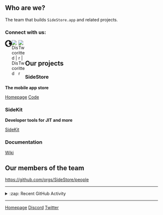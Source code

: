 <!-- 
Docs: How to use GitHub README and actions to auto-generate embedded content.
https://github.com/anuraghazra/github-readme-stats
https://www.youtube.com/watch?v=n6d4KHSKqGk
https://github.com/rahuldkjain/github-profile-readme-generator
 -->

## Who are we?

The team that builds `SideStore.app` and related projects.

### Connect with us:

<!--
[![Website](https://img.shields.io/website?label=sidestore.io&style=for-the-badge&url=https://sidestore.io)](https://sidestore.io)
[![Twitter Follow](https://img.shields.io/twitter/follow/sidestore_io?color=1DA1F2&logo=twitter&style=for-the-badge)](https://twitter.com/intent/follow?original_referer=https%3A%2F%2Fgithub.com%2Fsidestore&screen_name=sidestore)
[![GitHub Followers](https://img.shields.io/github/followers/sidestore?style=for-the-badge)]()
[![GitHub Sponsors](https://img.shields.io/github/sponsors/sidestore?style=for-the-badge
)]() 
-->

[<img align="left" alt="sidestore.io" width="22px" src="https://raw.githubusercontent.com/iconic/open-iconic/master/svg/globe.svg" />][website]
[<img align="left" alt="Discord | Discord" width="22px" src="https://cdn.jsdelivr.net/npm/simple-icons@v3/icons/discord.svg" />][discord]
[<img align="left" alt="Twitter | Twitter" width="22px" src="https://cdn.jsdelivr.net/npm/simple-icons@v3/icons/twitter.svg" />][twitter]

<br />
<br />

## Our projects

### SideStore

__The mobile app store__

[Homepage][website]
[Code][git.sidestore]

### SideKit

__Developer tools for JIT and more__

[SideKit][git.sidekit]

### Documentation

[Wiki][wiki]

## Our members of the team

https://github.com/orgs/SideStore/people

---

<details>
  <summary>:zap: Recent GitHub Activity</summary>

<!--START_SECTION:activity-->
1. 🗣 Commented on [#6](https://github.com/SideStore/Altcon/issues/6) in [SideStore/Altcon](https://github.com/SideStore/Altcon)
2. 🗣 Commented on [#410](https://github.com/SideStore/SideStore/issues/410) in [SideStore/SideStore](https://github.com/SideStore/SideStore)
3. 💪 Opened PR [#77](https://github.com/SideStore/sidestore.github.io/pull/77) in [SideStore/sidestore.github.io](https://github.com/SideStore/sidestore.github.io)
4. 🗣 Commented on [#410](https://github.com/SideStore/SideStore/issues/410) in [SideStore/SideStore](https://github.com/SideStore/SideStore)
5. 🗣 Commented on [#1048](https://github.com/SideStore/SideStore/issues/1048) in [SideStore/SideStore](https://github.com/SideStore/SideStore)
6. ❗️ Opened issue [#1048](https://github.com/SideStore/SideStore/issues/1048) in [SideStore/SideStore](https://github.com/SideStore/SideStore)
7. 🗣 Commented on [#1039](https://github.com/SideStore/SideStore/issues/1039) in [SideStore/SideStore](https://github.com/SideStore/SideStore)
8. 🗣 Commented on [#76](https://github.com/SideStore/sidestore.github.io/issues/76) in [SideStore/sidestore.github.io](https://github.com/SideStore/sidestore.github.io)
9. ❗️ Opened issue [#1047](https://github.com/SideStore/SideStore/issues/1047) in [SideStore/SideStore](https://github.com/SideStore/SideStore)
10. 🗣 Commented on [#1046](https://github.com/SideStore/SideStore/issues/1046) in [SideStore/SideStore](https://github.com/SideStore/SideStore)
11. 🗣 Commented on [#1046](https://github.com/SideStore/SideStore/issues/1046) in [SideStore/SideStore](https://github.com/SideStore/SideStore)
12. 🗣 Commented on [#1046](https://github.com/SideStore/SideStore/issues/1046) in [SideStore/SideStore](https://github.com/SideStore/SideStore)
13. 🗣 Commented on [#1046](https://github.com/SideStore/SideStore/issues/1046) in [SideStore/SideStore](https://github.com/SideStore/SideStore)
14. ❗️ Opened issue [#1046](https://github.com/SideStore/SideStore/issues/1046) in [SideStore/SideStore](https://github.com/SideStore/SideStore)
15. 🗣 Commented on [#75](https://github.com/SideStore/sidestore.github.io/issues/75) in [SideStore/sidestore.github.io](https://github.com/SideStore/sidestore.github.io)
16. 🎉 Merged PR [#75](https://github.com/SideStore/sidestore.github.io/pull/75) in [SideStore/sidestore.github.io](https://github.com/SideStore/sidestore.github.io)
17. 💪 Opened PR [#75](https://github.com/SideStore/sidestore.github.io/pull/75) in [SideStore/sidestore.github.io](https://github.com/SideStore/sidestore.github.io)
18. 🗣 Commented on [#1023](https://github.com/SideStore/SideStore/issues/1023) in [SideStore/SideStore](https://github.com/SideStore/SideStore)
19. 🗣 Commented on [#1030](https://github.com/SideStore/SideStore/issues/1030) in [SideStore/SideStore](https://github.com/SideStore/SideStore)
20. 💪 Opened PR [#152](https://github.com/SideStore/SideStore-Docs/pull/152) in [SideStore/SideStore-Docs](https://github.com/SideStore/SideStore-Docs)
<!--END_SECTION:activity-->

</details>

---

[Homepage][patreon] [Discord][discord] [Twitter][twitter]

<!--
- [Patreon][patreon]
- [OpenCollective][opencollective]
- [YouTube][youtube]
-->

[website]: https://sidestore.io
[wiki]: https://wiki.sidestore.io
[twitter]: https://twitter.com/sidestore_io
[discord]: https://discord.gg/sidestore-949183273383395328
[youtube]: https://youtube.com/TODO
[patreon]: https://www.patreon.com/SideStore
[opencollective]: https://opencollective.com/TODO
[git.sidestore]: https://github.com/SideStore/SideStore/
[git.sidekit]: https://github.com/SideStore/SideKit

